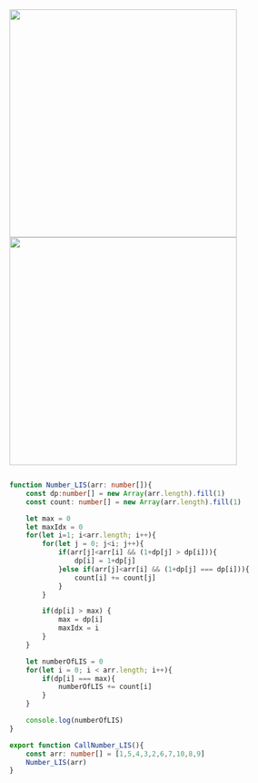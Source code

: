 <img src="https://github.com/user-attachments/assets/5242ef3a-5452-40f8-8b1c-cdd5b2e64ae6" width=400 height=400>
<img src="https://github.com/user-attachments/assets/d12ad855-ab33-4303-83c7-355116c82511" width=400 height=400>



```ts

function Number_LIS(arr: number[]){
    const dp:number[] = new Array(arr.length).fill(1)
    const count: number[] = new Array(arr.length).fill(1)

    let max = 0
    let maxIdx = 0
    for(let i=1; i<arr.length; i++){
        for(let j = 0; j<i; j++){
            if(arr[j]<arr[i] && (1+dp[j] > dp[i])){
                dp[i] = 1+dp[j]
            }else if(arr[j]<arr[i] && (1+dp[j] === dp[i])){
                count[i] += count[j]
            }
        }

        if(dp[i] > max) {
            max = dp[i]
            maxIdx = i
        }
    }

    let numberOfLIS = 0
    for(let i = 0; i < arr.length; i++){
        if(dp[i] === max){
            numberOfLIS += count[i]
        }
    }

    console.log(numberOfLIS)
}

export function CallNumber_LIS(){
    const arr: number[] = [1,5,4,3,2,6,7,10,8,9]
    Number_LIS(arr)
}

```

